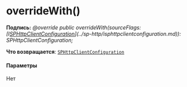 # <a name="overridewith"></a>overrideWith()






**Подпись:** _@override public overrideWith(sourceFlags: [I[SPHttpClientConfiguration](../sp-http/sphttpclientconfiguration.md)](../sp-http/isphttpclientconfiguration.md)): SPHttpClientConfiguration;_

**Что возвращается**: [`SPHttpClientConfiguration`](../sp-http/sphttpclientconfiguration.md)





#### <a name="parameters"></a>Параметры
Нет



